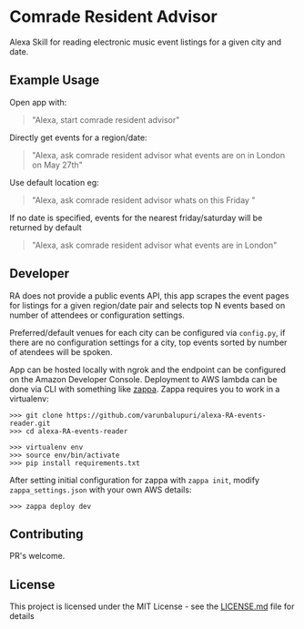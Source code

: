 # Comrade Resident Advisor

Alexa Skill for reading electronic music event listings for a given city and date.

## Example Usage

Open app with:

> "Alexa, start comrade resident advisor"

Directly get events for a region/date:

> "Alexa, ask comrade resident advisor what events are on in London on May 27th"

Use default location eg:

> "Alexa, ask comrade resident advisor whats on this Friday "

If no date is specified, events for the nearest friday/saturday will be returned by default

> "Alexa, ask comrade resident advisor what events are in London"

## Developer

RA does not provide a public events API, this app scrapes the event pages for listings for a given region/date pair and selects top N events based on number of attendees or configuration settings.

Preferred/default venues for each city can be configured via `config.py`, if there are no configuration settings for a city, top events sorted by number of atendees will be spoken.

App can be hosted locally with ngrok and the endpoint can be configured on the Amazon Developer Console. Deployment to AWS lambda can be done via CLI with something like [zappa](https://github.com/Miserlou/Zappa). Zappa requires you to work in a virtualenv: 

```
>>> git clone https://github.com/varunbalupuri/alexa-RA-events-reader.git
>>> cd alexa-RA-events-reader

>>> virtualenv env
>>> source env/bin/activate
>>> pip install requirements.txt
```

After setting initial configuration for zappa with `zappa init`, modify `zappa_settings.json` with your own AWS details:

```
>>> zappa deploy dev
```


## Contributing

PR's welcome.

## License

This project is licensed under the MIT License - see the [LICENSE.md](LICENSE.md) file for details
